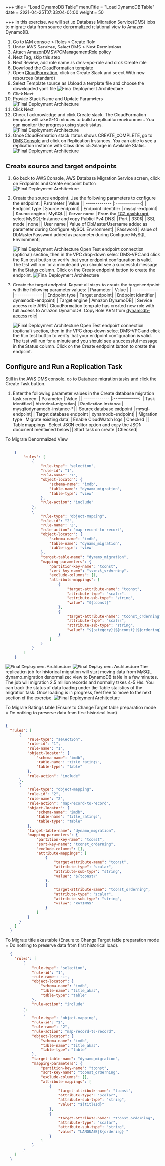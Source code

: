 +++
title = "Load DynamoDB Table"
menuTitle = "Load DynamoDB Table"
date = 2021-04-25T07:33:04-05:00
weight = 50

+++
In this exercise, we will set up Database Migration Service(DMS) jobs to migrate data from source denormalized relational view to Amazon DynamoDB.

 1. Go to IAM console > Roles > Create Role
 2. Under AWS Services, Select DMS > Next Permissions
 3. Attach AmazonDMSVPCManagementRole policy
 4. Next Tag, skip this step
 5. Next Review, add role name as dms-vpc-role and click Create role
 6. Download the [CloudFormation](/files/hands-on-labs/migration-dms-setup.yaml) template
 7. Open [CloudFormation](https://console.aws.amazon.com/cloudformation/home?region=us-east-1#/stacks/create/template), click on Create Stack and select With new resources (standard)
 8. Select Template source as Upload a template file and choose the downloaded yaml file
   ![Final Deployment Architecture](/images/migration17.jpg)
 4. Click Next
 5. Provide Stack Name and Update Parameters
   ![Final Deployment Architecture](/images/migration18.jpg)
 6. Click Next
 7. Check I acknowledge and click Create stack. The CloudFormation template will take 5-10 minutes to build a replication environment. You can monitor the progress using stack status.
   ![Final Deployment Architecture](/images/migration19.jpg)
 9. Once CloudFormation stack status shows CREATE_COMPLETE, go to [DMS Console](https://console.aws.amazon.com/dms/v2/home?region=us-east-1#dashboard)  and click on Replication Instances. You can able to see a replication instance with Class dms.c5.2xlarge in Available Status.
   ![Final Deployment Architecture](/images/migration20.jpg)
## Create source and target endpoints

 1.  Go back to AWS Console, AWS Database Migration Service screen, click on Endpoints and Create endpoint button
   ![Final Deployment Architecture](/images/migration21.jpg)
 2.  Create the source endpoint. Use the following parameters to configure the endpoint:
     | Parameter        | Value |
     | ------------- |:-------------:|
     | Endpoint type     | Source endpoint|
     | Endpoint identifier     | mysql-endpoint|
     | Source engine     | MySQL|
     | Server name     | From the [EC2 dashboard](https://console.aws.amazon.com/ec2/v2/home?region=us-east-1#Instances:instanceState=running), select MySQL-Instance and copy Public IPv4 DNS|
     | Port     | 3306|
     | SSL mode     | none|
     | User name     | Value of DbMasterUsername added as parameter during Configure MySQL Environment|
     | Password    | Value of DbMasterPassword added as parameter during Configure MySQL Environment|

     ![Final Deployment Architecture](/images/migration22.jpg)
     Open Test endpoint connection (optional) section, then in the VPC drop-down select DMS-VPC and click the Run test button to verify that your endpoint configuration is valid. The test will run for a minute and you should see a successful message in the Status column. Click on the Create endpoint button to create the endpoint.
     ![Final Deployment Architecture](/images/migration23.jpg)
  3. Create the target endpoint. Repeat all steps to create the target endpoint with the following parameter values:
     | Parameter        | Value |
     | ------------- |:-------------:|
     | Endpoint type     | Target endpoint|
     | Endpoint identifier     | dynamodb-endpoint|
     | Target engine     | Amazon DynamoDB|
     | Service access role ARN     | CloudFormation template has created new role with full access to Amazon DynamoDB. Copy Role ARN from [dynamodb-access](https://console.aws.amazon.com/iam/home#/roles/dynamodb-access) role|

     ![Final Deployment Architecture](/images/migration24.jpg)
     Open Test endpoint connection (optional) section, then in the VPC drop-down select DMS-VPC and click the Run test button to verify that your endpoint configuration is valid. The test will run for a minute and you should see a successful message in the Status column. Click on the Create endpoint button to create the endpoint.

   ## Configure and Run a Replication Task

  Still in the AWS DMS console, go to Database migration tasks and click the Create Task button.
  1. Enter the following parameter values in the Create database migration task screen:
    | Parameter        | Value |
    | ------------- |:-------------:|
    | Task identified     | historical-migration|
    | Replication instance     | mysqltodynamodb-instance-*|
    | Source database endpoint     | mysql-endpoint|
    | Target database endpoint     | dynamodb-endpoint|
    | Migration type     | Migrate existing data|
    | Enable CloudWatch logs | Checked |
    | Table mappings | Select JSON editor option and copy the JSON document mentioned below|
    | Start task on create     | Checked|

To Migrate Denormalized View
  ```json

      {
          "rules": [
              {
                  "rule-type": "selection",
                  "rule-id": "1",
                  "rule-name": "1",
                  "object-locator": {
                      "schema-name": "imdb",
                      "table-name": "dynamo_migration",
                      "table-type": "view"
                  },
                  "rule-action": "include"
              },
              {
                  "rule-type": "object-mapping",
                  "rule-id": "2",
                  "rule-name": "2",
                  "rule-action": "map-record-to-record",
                  "object-locator": {
                      "schema-name": "imdb",
                      "table-name": "dynamo_migration",
                      "table-type": "view"
                  },
                  "target-table-name": "dynamo_migration",
                  "mapping-parameters": {
                      "partition-key-name": "tconst",
                      "sort-key-name": "tconst_orderning",
                      "exclude-columns": [],
                      "attribute-mappings": [
                          {
                              "target-attribute-name": "tconst",
                              "attribute-type": "scalar",
                              "attribute-sub-type": "string",
                              "value": "${tconst}"
                          },
                          {
                              "target-attribute-name": "tconst_orderning",
                              "attribute-type": "scalar",
                              "attribute-sub-type": "string",
                              "value": "${category}|${nconst}|${ordering}"
                          }
                      ]
                  }
              }
          ]
      }
  ```
![Final Deployment Architecture](/images/migration25.jpg)
![Final Deployment Architecture](/images/migration26.jpg)
The replication job for historical migration will start moving data from MySQL dynamo_migration denormalized view to DynamoDB table in a few minutes. The job will migration 2.5 million records and normally takes 4-5 Hrs.
You can track the status of data loading under the Table statistics of the migration task. Once loading is in progress, feel free to move to the next section of the exercise.
![Final Deployment Architecture](/images/migration27.jpg)

To Migrate Ratings table (Ensure to Change Target table preparation mode = Do nothing to preserve data from first historical load)
  ```json

  {
    "rules": [
        {
            "rule-type": "selection",
            "rule-id": "1",
            "rule-name": "1",
            "object-locator": {
                "schema-name": "imdb",
                "table-name": "title_ratings",
                "table-type": "table"
            },
            "rule-action": "include"
        },
        {
            "rule-type": "object-mapping",
            "rule-id": "2",
            "rule-name": "2",
            "rule-action": "map-record-to-record",
            "object-locator": {
                "schema-name": "imdb",
                "table-name": "title_ratings",
                "table-type": "table"
            },
            "target-table-name": "dynamo_migration",
            "mapping-parameters": {
                "partition-key-name": "tconst",
                "sort-key-name": "tconst_orderning",
                "exclude-columns": [],
                "attribute-mappings": [
                    {
                        "target-attribute-name": "tconst",
                        "attribute-type": "scalar",
                        "attribute-sub-type": "string",
                        "value": "${tconst}"
                    },
                    {
                        "target-attribute-name": "tconst_orderning",
                        "attribute-type": "scalar",
                        "attribute-sub-type": "string",
                        "value": "RATINGS"
                    }
                ]
            }
        }
      ]
    }
  ```
To Migrate title akas table (Ensure to Change Target table preparation mode = Do nothing to preserve data from first historical load).

```json
  {
    "rules": [
        {
            "rule-type": "selection",
            "rule-id": "1",
            "rule-name": "1",
            "object-locator": {
                "schema-name": "imdb",
                "table-name": "title_akas",
                "table-type": "table"
            },
            "rule-action": "include"
        },
        {
            "rule-type": "object-mapping",
            "rule-id": "2",
            "rule-name": "2",
            "rule-action": "map-record-to-record",
            "object-locator": {
                "schema-name": "imdb",
                "table-name": "title_akas",
                "table-type": "table"
            },
            "target-table-name": "dynamo_migration",
            "mapping-parameters": {
                "partition-key-name": "tconst",
                "sort-key-name": "tconst_orderning",
                "exclude-columns": [],
                "attribute-mappings": [
                    {
                        "target-attribute-name": "tconst",
                        "attribute-type": "scalar",
                        "attribute-sub-type": "string",
                        "value": "${titleId}"
                    },
                    {
                        "target-attribute-name": "tconst_orderning",
                        "attribute-type": "scalar",
                        "attribute-sub-type": "string",
                        "value": "LANGUAGE|${ordering} "
                    }
                ]
            }
        }
    ]
  }
```
